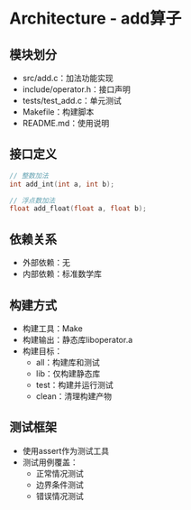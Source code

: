 # Architecture - add算子

## 模块划分
- src/add.c：加法功能实现
- include/operator.h：接口声明
- tests/test_add.c：单元测试
- Makefile：构建脚本
- README.md：使用说明

## 接口定义
```c
// 整数加法
int add_int(int a, int b);

// 浮点数加法
float add_float(float a, float b);
```

## 依赖关系
- 外部依赖：无
- 内部依赖：标准数学库

## 构建方式
- 构建工具：Make
- 构建输出：静态库liboperator.a
- 构建目标：
  - all：构建库和测试
  - lib：仅构建静态库
  - test：构建并运行测试
  - clean：清理构建产物

## 测试框架
- 使用assert作为测试工具
- 测试用例覆盖：
  - 正常情况测试
  - 边界条件测试
  - 错误情况测试